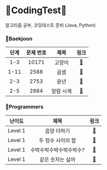 # :seedling:CodingTest:seedling:
알고리즘 공부, 코딩테스트 준비 (Java, Python)
   

### :link:**Baekjoon**
|단계|문제 번호|제목|링크|
|:---:|:---:|:---:|:---:|
|1-3|10171|고양이|[:link:](https://www.acmicpc.net/problem/10171)|
|1-11|2588|곱셈|[:link:](https://www.acmicpc.net/problem/2588)|
|2-3|2753|윤년|[:link:](https://www.acmicpc.net/problem/2753)|
|2-5|2884|알람 시계|[:link:](https://www.acmicpc.net/problem/2884)|
   

### :link:**Programmers**
|난이도|제목|링크|
|:---:|:---:|:---:|
|Level 1|음양 더하기|[:link:](https://programmers.co.kr/learn/courses/30/lessons/76501)|
|Level 1|두 정수 사이의 합|[:link:](https://programmers.co.kr/learn/courses/30/lessons/12912)|
|Level 1|수박수박수박수박수박수?|[:link:](https://programmers.co.kr/learn/courses/30/lessons/12922)|
|Level 1|같은 숫자는 싫어|[:link:](https://programmers.co.kr/learn/courses/30/lessons/12906)|